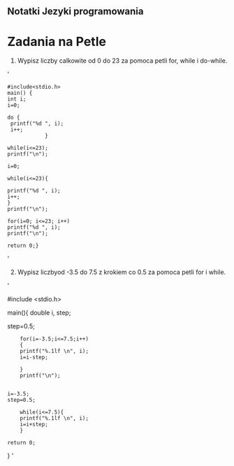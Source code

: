 ## Notatki Jezyki programowania

# Zadania na Petle

1. Wypisz liczby calkowite od 0 do 23 za pomoca petli for, while i do-while.


'
	
	#include<stdio.h>
	main() {
	int i;
	i=0;

 	do {
	 printf("%d ", i);
	 i++;
				}

	while(i<=23);
	printf("\n");				

	i=0;

 	while(i<=23){
	
	printf("%d ", i);
	i++;
	}	
	printf("\n");
		
	for(i=0; i<=23; i++)
	printf("%d ", i);
	printf("\n");
	
	return 0;}
'

2. Wypisz liczbyod -3.5 do 7.5 z krokiem co 0.5 za pomoca petli for i while.

'

#include <stdio.h>

main(){
double i, step;
	
step=0.5;

		for(i=-3.5;i<=7.5;i++)
		{
		printf("%.1lf \n", i);
		i=i-step;
		
		}
		printf("\n");
		
		
	i=-3.5;
	step=0.5;
	
		while(i<=7.5){
		printf("%.1lf \n", i);
		i=i+step;
		}
	
	return 0;
	
}
'

